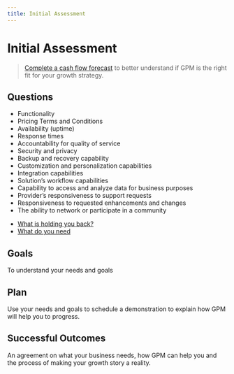 ```yaml
---
title: Initial Assessment
---
```


# Initial Assessment

> [Complete a cash flow forecast](../../business-administration/finances/create-a-cashflow-forecast.md) to better understand if GPM is the right fit for your growth strategy.

## Questions

- Functionality
- Pricing Terms and Conditions
- Availability (uptime)
- Response times
- Accountability for quality of service
- Security and privacy
- Backup and recovery capability
- Customization and personalization capabilities
- Integration capabilities
- Solution’s workflow capabilities
- Capability to access and analyze data for business purposes
- Provider’s responsiveness to support requests
- Responsiveness to requested enhancements and changes
- The ability to network or participate in a community

* [What is holding you back?](./common-problems/)
* [What do you need](./assessment-checklist/)

## Goals

To understand your needs and goals

## Plan

Use your needs and goals to schedule a demonstration to explain how GPM will help you to progress.

## Successful Outcomes

An agreement on what your business needs, how GPM can help you and the process of making your growth story a reality.
